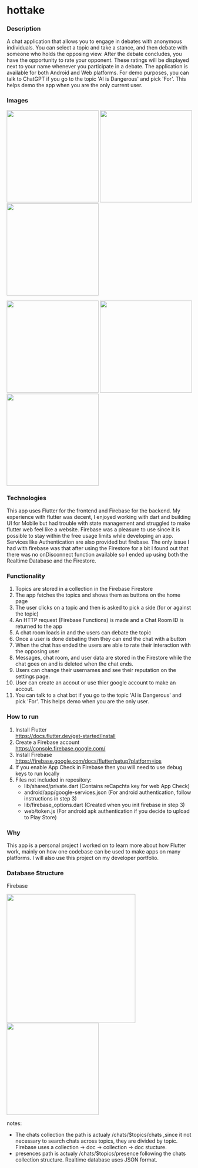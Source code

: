 # hottake
### Description
 A chat application that allows you to engage in debates with anonymous individuals. You can select a topic and take a
 stance, and then debate with someone who holds the opposing view. After the debate concludes, you have the opportunity to
 rate your opponent. These ratings will be displayed next to your name whenever you participate in a debate.
 The application is available for both Android and Web platforms. For demo purposes, you can talk to ChatGPT
 if you go to the topic 'AI is Dangerous' and pick 'For'. This helps demo the app when you are the only current user.

### Images

<p float="left">
  <img src="https://user-images.githubusercontent.com/88403974/226691142-c04b7df1-8111-45fe-bf16-99ec85e7ab8f.png" width="250" />
  <img src="https://user-images.githubusercontent.com/88403974/226691907-26d9b6ff-92a9-49fa-bb3d-8be4abd6fc96.png" width="250" /> 
  <img src="https://user-images.githubusercontent.com/88403974/226692927-48989618-c83b-412b-9c04-a515f18dbc0c.png" width="250" />
</p>
<p float="left">
  <img src="https://user-images.githubusercontent.com/88403974/226692949-6aabb517-ddd6-49d3-8d70-61608c1ade15.png" width="250" />
  <img src="https://user-images.githubusercontent.com/88403974/226692957-9090ad3d-8b98-45f7-8552-4a43efd50496.png" width="250" />
  <img src="https://user-images.githubusercontent.com/88403974/226692971-bb68b94b-75a1-4be4-985f-c5cae01e8adb.png" width="250" />
</p>

### Technologies
   This app uses Flutter for the frontend and Firebase for the backend. My experience with flutter was decent, I enjoyed working with
   dart and building UI for Mobile but had trouble with state management and struggled to make flutter web feel like a website.
   Firebase was a pleasure to use since it is possible to stay within the free usage limits while developing an app. Services like Authentication
   are also provided but firebase. The only issue I had with firebase was that after using the Firestore for a bit I found out that there was
   no onDisconnect function available so I ended up using both the Realtime Database and the Firestore.

### Functionality 
  1. Topics are stored in a collection in the Firebase Firestore
  2. The app fetches the topics and shows them as buttons on the home page
  3. The user clicks on a topic and then is asked to pick a side (for or against the topic)
  4. An HTTP request (Firebase Functions) is made and a Chat Room ID is returned to the app
  5. A chat room loads in and the users can debate the topic
  6. Once a user is done debating then they can end the chat with a button
  7. When the chat has ended the users are able to rate their interaction with the opposing user
  8. Messages, chat room, and user data are stored in the Firestore while the chat goes on and is deleted when the chat ends.
  9. Users can change their usernames and see their reputation on the settings page.
  10. User can create an accout or use thier google account to make an accout.
  11. You can talk to a chat bot if you go to the topic 'AI is Dangerous' and pick 'For'. This helps demo when you are the only user.

### How to run
1. Install Flutter <br> https://docs.flutter.dev/get-started/install
2. Create a Firebase account <br> https://console.firebase.google.com/
3. Install Firebase <br> https://firebase.google.com/docs/flutter/setup?platform=ios
5. If you enable App Check in Firebase then you will need to use debug keys to run locally 
6. Files not included in repository:
    * lib/shared/private.dart (Contains reCapchta key for web App Check)
    * android/app/google-services.json (For android authentication, follow instructions in step 3)
    * lib/firebase_options.dart (Created when you init firebase in step 3)
    * web/token.js (For android apk authentication if you decide to upload to Play Store)

### Why

This app is a personal project I worked on to learn more about how Flutter work, mainly on how one codebase can be used to make apps on many platforms. I will also use this project on my developer portfolio.

### Database Structure
Firebase 
<p float="left">
  <img src="https://user-images.githubusercontent.com/88403974/227812636-95b98811-811c-4f40-a080-5caae3a694d3.png" width="350" />
  <img src="https://user-images.githubusercontent.com/88403974/227813109-428b711f-b09c-4eb5-bbc9-3bac2f0d4467.png" width="250" />
</p>
notes: 

  * The chats collection the path is actualy /chats/$topics/chats ,since it not necessary to search chats across topics, they are divided by topic. Firebase uses a collection -> doc -> collection -> doc stucture.
  * presences path is actualy /chats/$topics/presence following the chats collection structure. Realtime database uses JSON format.
